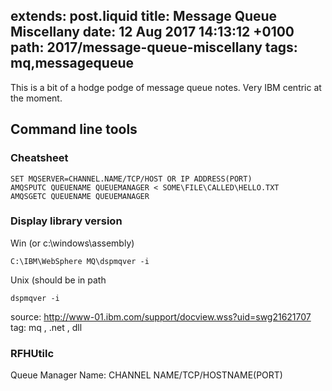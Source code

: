extends: post.liquid
title: Message Queue Miscellany
date: 12 Aug 2017 14:13:12 +0100
path: 2017/message-queue-miscellany
tags: mq,messagequeue
---
This is a bit of a hodge podge of message queue notes. Very IBM centric at the moment.

## Command line tools

### Cheatsheet

```
SET MQSERVER=CHANNEL.NAME/TCP/HOST OR IP ADDRESS(PORT)
AMQSPUTC QUEUENAME QUEUEMANAGER < SOME\FILE\CALLED\HELLO.TXT
AMQSGETC QUEUENAME QUEUEMANAGER
```

### Display library version

Win (or c:\windows\assembly)

```
C:\IBM\WebSphere MQ\dspmqver -i
```

Unix (should be in path

```
dspmqver -i
```

source: http://www-01.ibm.com/support/docview.wss?uid=swg21621707
tag: mq , .net , dll

### RFHUtilc

Queue Manager Name: CHANNEL NAME/TCP/HOSTNAME(PORT)
